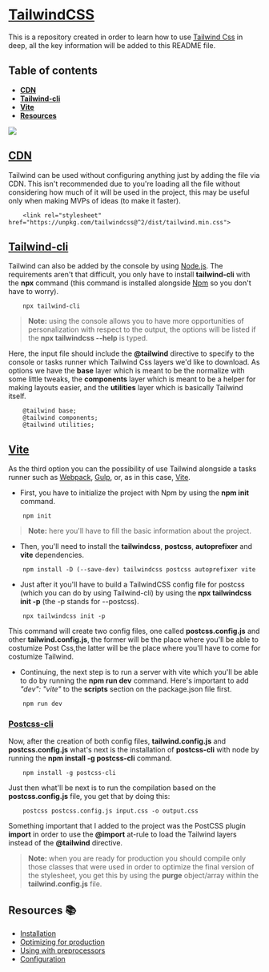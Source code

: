 # [**TailwindCSS**](tailwindcss.com/docs/installation)
This is a repository created in order to learn how to use [Tailwind Css](https://tailwindcss.com) in deep, all the key information will be added to this README file.

## Table of contents
- [**CDN**](#cdn)
- [**Tailwind-cli**](#tailwind-cli)
- [**Vite**](#vite)
- [**Resources**](#resources)

![](https://raw.githubusercontent.com/bradlc/vscode-tailwindcss/master/packages/vscode-tailwindcss/.github/banner-dark.png)

## [**CDN**](https://tailwindcss.com/docs/installation#using-tailwind-via-cdn) 
Tailwind can be used without configuring anything just by adding the file via CDN. This isn't recommended due to you're loading all the file without considering how much of it will be used in the project, this may be useful only when making MVPs of ideas (to make it faster).

```
    <link rel="stylesheet" href="https://unpkg.com/tailwindcss@^2/dist/tailwind.min.css"> 
```

## [**Tailwind-cli**](https://tailwindcss.com/docs/installation#using-tailwind-cli)
Tailwind can also be added by the console by using [Node.js](https://nodejs.org/en/). The requirements aren't that difficult, you only have to install **tailwind-cli** with the **npx** command (this command is installed alongside [Npm](https://npmjs.com) so you don't have to worry).

```
    npx tailwind-cli
```

> **Note:** using the console allows you to have more opportunities of personalization with respect to the output, the options will be listed if the **npx tailwindcss --help** is typed.

Here, the input file should include the **@tailwind** directive to specify to the console or tasks runner which Tailwind Css layers we'd like to download. As options we have the **base** layer which is meant to be the normalize with some little tweaks, the **components** layer which is meant to be a helper for making layouts easier, and the **utilities** layer which is basically Tailwind itself.

```
    @tailwind base;
    @tailwind components;
    @tailwind utilities;
```

## [**Vite**](https://vitejs.dev/guide/)
As the third option you can the possibility of use Tailwind alongside a tasks runner such as [Webpack](https://webpack.js.org), [Gulp](https://gulpjs.com), or, as in this case, [Vite](https://vitejs.dev).

* First, you have to initialize the project with Npm by using the **npm init** command.

``` 
    npm init
```

> **Note:** here you'll have to fill the basic information about the project.

* Then, you'll need to install the **tailwindcss**, **postcss**, **autoprefixer** and **vite** dependencies.

```
    npm install -D (--save-dev) tailwindcss postcss autoprefixer vite
```

* Just after it you'll have to build a TailwindCSS config file for postcss (which you can do by using Tailwind-cli) by using the **npx tailwindcss init -p** (the -p stands for --postcss).

```
    npx tailwindcss init -p
```

This command will create two config files, one called **postcss.config.js** and other **tailwind.config.js**, the former will be the place where you'll be able to costumize Post Css,the latter will be the place where you'll have to come for costumize Tailwind.

* Continuing, the next step is to run a server with vite which you'll be able to do by running the **npm run dev** command. Here's important to add *"dev": "vite"* to the **scripts** section on the package.json file first.

```
    npm run dev
```

### [**Postcss-cli**]()
Now, after the creation of both config files, **tailwind.config.js** and **postcss.config.js** what's next is the installation of **postcss-cli** with node by running the **npm install -g postcss-cli** command.

```
    npm install -g postcss-cli
```

Just then what'll be next is to run the compilation based on the **postcss.config.js** file, you get that by doing this:

```
    postcss postcss.config.js input.css -o output.css 
```

Something important that I added to the project was the PostCSS plugin **import** in order to use the **@import** at-rule to load the Tailwind layers instead of the **@tailwind** directive.

> **Note:** when you are ready for production you should compile only those classes that were used in order to optimize the final version of the stylesheet, you get this by using the **purge** object/array within the **tailwind.config.js** file.

## Resources 📚
- [Installation](https://tailwindcss.com/docs/installation)
- [Optimizing for production](https://tailwindcss.com/docs/optimizing-for-production)
- [Using with preprocessors](https://tailwindcss.com/docs/using-with-preprocessors)
- [Configuration](https://tailwindcss.com/docs/configuration)
